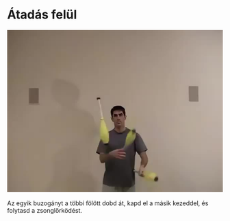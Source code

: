 # Átadás felül

![cluboverthetop](/site/videos/poster/cluboverthetop.jpg)

Az egyik buzogányt a többi fölött dobd át, kapd el a másik kezeddel, és folytasd a zsonglőrködést.

